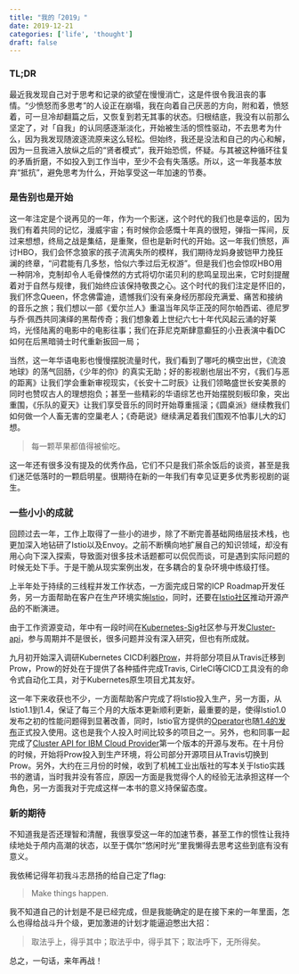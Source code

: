 ```yaml
---
title: "我的「2019」"
date: 2019-12-21
categories: ['life', 'thought']
draft: false
---
```


### TL;DR

最近我发现自己对于思考和记录的欲望在慢慢消亡，这是件很令我沮丧的事情。“少愤怒而多思考”的人设正在崩塌，我在向着自己厌恶的方向，附和着，愤怒着，可一旦冷却翻篇之后，又恢复到若无其事的状态。归根结底，我没有以前那么坚定了，对「自我」的认同感逐渐淡化，开始被生活的惯性驱动，不去思考为什么，因为我发现随波逐流原来这么轻松。但始终，我还是没法和自己的内心和解，因为一旦我进入放纵之后的“贤者模式”，我开始恐慌，怀疑。与其被这种循环往复的矛盾折磨，不如投入到工作当中，至少不会有失落感。所以，这一年我基本放弃“抵抗”，避免思考为什么，开始享受这一年加速的节奏。

### 是告别也是开始

这一年注定是个说再见的一年，作为一个影迷，这个时代的我们也是幸运的，因为我们有着共同的记忆，漫威宇宙；有时候你会感慨十年真的很短，弹指一挥间，反过来想想，终局之战是集结，是重聚，但也是新时代的开始。这一年我们愤怒，声讨HBO，我们会怀念狼家的孩子流离失所的模样，我们期待龙妈身披铠甲力挽狂澜的终章，“问君能有几多愁，恰似六季过后无权游”。但是我们也会惊叹HBO用一种阴冷，克制却令人毛骨悚然的方式将切尔诺贝利的悲鸣呈现出来，它时刻提醒着对于自然与规律，我们始终应该保持敬畏之心。这个时代的我们注定是怀旧的，我们怀念Queen，怀念佛雷迪，遗憾我们没有亲身经历那段充满爱、痛苦和接纳的音乐之旅；我们想以一部《爱尔兰人》重温当年风华正茂的阿尔帕西诺、德尼罗与乔·佩西共同演绎的黑帮传奇；我们想象着上世纪六七十年代风起云涌的好莱坞，光怪陆离的电影中的电影往事；我们在菲尼克斯肆意癫狂的小丑表演中看DC如何在后黑暗骑士时代重新扳回一局；

当然，这一年华语电影也慢慢摆脱流量时代，我们看到了哪吒的横空出世，《流浪地球》的荡气回肠，《少年的你》的真实无助；好的影视剧也层出不穷，《我们与恶的距离》让我们学会重新审视现实，《长安十二时辰》让我们领略盛世长安美景的同时也赞叹古人的理想抱负；甚至一些精彩的华语综艺也开始摆脱刻板印象，突出重围，《乐队的夏天》让我们享受音乐的同时开始尊重摇滚；《圆桌派》继续教我们如何做一个人畜无害的空巢老人；《奇葩说》继续满足着我们围观不怕事儿大的幻想。

> 每一颗苹果都值得被偷吃。

这一年还有很多没有提及的优秀作品，它们不只是我们茶余饭后的谈资，甚至是我们迷茫低落时的一颗启明星。很期待在新的一年我们有幸见证更多优秀影视剧的诞生。

### 一些小小的成就

回顾过去一年，工作上取得了一些小的进步，除了不断完善基础网络层技术栈，也更加深入地钻研了Istio以及Envoy。之前不断横向地扩展自己的知识领域，却没有用心向下深入探索，导致面对很多技术话题都可以侃侃而谈，可是遇到实际问题的时候无处下手。于是干脆从现实案例出发，在多耦合的复杂环境中练级打怪。

上半年处于持续的三线程并发工作状态，一方面完成日常的ICP Roadmap开发任务，另一方面帮助在客户在生产环境实施[Istio](https://github.com/istio/istio)，同时，还要在[Istio社区](https://github.com/istio)推动开源产品的不断演进。

由于工作资源变动，年中有一段时间在[Kubernetes-Sig](https://github.com/kubernetes-sigs)社区参与开发[Cluster-api](https://github.com/kubernetes-sigs/cluster-api)，参与周期并不是很长，很多问题并没有深入研究，但也有所成就。

九月初开始深入调研Kubernetes CICD利器[Prow](https://github.com/kubernetes/test-infra/tree/master/prow)，并将部分项目从Travis迁移到Prow，Prow的好处在于提供了各种插件完成Travis, CirleCI等CICD工具没有的命令式自动化工具，对于Kubernetes原生项目尤其友好。

这一年下来收获也不少，一方面帮助客户完成了将Istio投入生产，另一方面，从Istio1.1到1.4，保证了每三个月的大版本更新顺利更新，最重要的是，使得Istio1.0发布之初的性能问题得到显著改善，同时，Istio官方提供的[Operator](https://github.com/istio/operator)也随[1.4的发布](https://istio.io/news/releases/1.4.x/announcing-1.4/change-notes/)正式投入使用。这也是我个人投入时间比较多的项目之一。另外，也和同事一起完成了[Cluster API for IBM Cloud Provider](https://github.com/kubernetes-sigs/cluster-api-provider-ibmcloud)第一个版本的开源与发布。在十月份的时候，开始将Prow投入到生产环境，将公司部分开源项目从Travis切换到Prow。另外，大约在三月份的时候，收到了机械工业出版社的写本关于Istio实践书的邀请，当时我并没有答应，原因一方面是我觉得个人的经验无法承担这样一个角色，另一方面我对于完成这样一本书的意义持保留态度。

### 新的期待

不知道我是否还理智和清醒，我很享受这一年的加速节奏，甚至工作的惯性让我持续地处于颅内高潮的状态，以至于偶尔“悠闲时光”里我懒得去思考这些到底有没有意义。

我依稀记得年初我斗志昂扬的给自己定了flag: 

> Make things happen.

我不知道自己的计划是不是已经完成，但是我能确定的是在接下来的一年里面，怎么也得给战斗升个级，更加激进的计划才能逼迫憋出大招：

> 取法乎上，得乎其中；取法乎中，得乎其下；取法呼下，无所得矣。

总之，一句话，来年再战！
